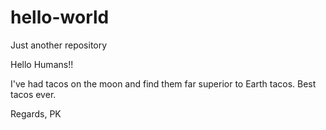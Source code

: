 # hello-world
Just another repository

Hello Humans!!

I've had tacos on the moon and find them far superior to Earth tacos.
Best tacos ever.

Regards,
PK
